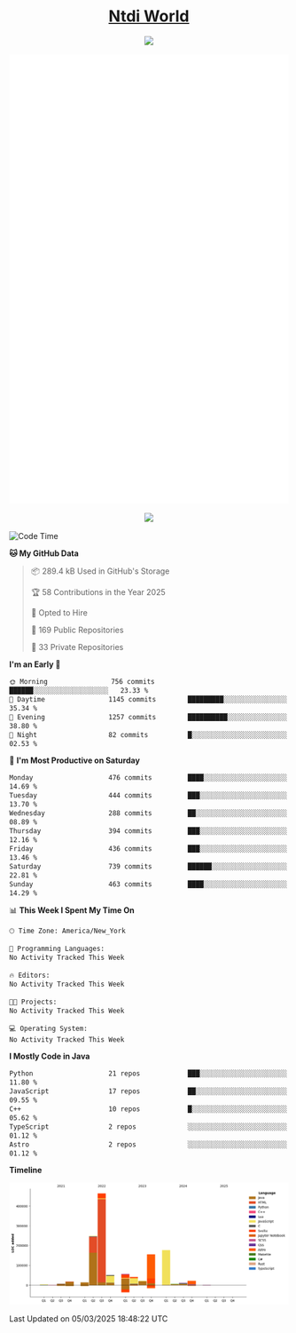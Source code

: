 <h1 align="center"><a href="https://www.ntdi.world">Ntdi World</a></h1>
<p align="center">
  <a href="https://github.com/n-tdi"><img src="https://readme-typing-svg.herokuapp.com?lines=FullStack+Developer;Web+Developer;Open-Source+Enthusiast;Java+Developer;Spigot-API%20Developer;&center=true&width=500&height=50"></a>
</p>

<div align="center">
  <img src="/github-metrics.svg"></img>
  
  <img src="https://komarev.com/ghpvc/?username=n-tdi&color=green"></img>
</div>

<!-- May use later.. idk -->
<!-- <a href="http://www.github.com/n-tdi"><img src="https://github-readme-stats.vercel.app/api?username=n-tdi&show_icons=true&hide=&count_private=true&title_color=0891b2&text_color=ffffff&icon_color=0891b2&bg_color=1c1917&hide_border=true&show_icons=true" alt="n-tdi's GitHub stats" /></a> -->

<!--START_SECTION:waka-->
![Code Time](http://img.shields.io/badge/Code%20Time-324%20hrs%2046%20mins-blue)

**🐱 My GitHub Data** 

> 📦 289.4 kB Used in GitHub's Storage 
 > 
> 🏆 58 Contributions in the Year 2025
 > 
> 💼 Opted to Hire
 > 
> 📜 169 Public Repositories 
 > 
> 🔑 33 Private Repositories 
 > 
**I'm an Early 🐤** 

```text
🌞 Morning                756 commits         ██████░░░░░░░░░░░░░░░░░░░   23.33 % 
🌆 Daytime                1145 commits        █████████░░░░░░░░░░░░░░░░   35.34 % 
🌃 Evening                1257 commits        ██████████░░░░░░░░░░░░░░░   38.80 % 
🌙 Night                  82 commits          █░░░░░░░░░░░░░░░░░░░░░░░░   02.53 % 
```
📅 **I'm Most Productive on Saturday** 

```text
Monday                   476 commits         ████░░░░░░░░░░░░░░░░░░░░░   14.69 % 
Tuesday                  444 commits         ███░░░░░░░░░░░░░░░░░░░░░░   13.70 % 
Wednesday                288 commits         ██░░░░░░░░░░░░░░░░░░░░░░░   08.89 % 
Thursday                 394 commits         ███░░░░░░░░░░░░░░░░░░░░░░   12.16 % 
Friday                   436 commits         ███░░░░░░░░░░░░░░░░░░░░░░   13.46 % 
Saturday                 739 commits         ██████░░░░░░░░░░░░░░░░░░░   22.81 % 
Sunday                   463 commits         ████░░░░░░░░░░░░░░░░░░░░░   14.29 % 
```


📊 **This Week I Spent My Time On** 

```text
🕑︎ Time Zone: America/New_York

💬 Programming Languages: 
No Activity Tracked This Week

🔥 Editors: 
No Activity Tracked This Week

🐱‍💻 Projects: 
No Activity Tracked This Week

💻 Operating System: 
No Activity Tracked This Week
```

**I Mostly Code in Java** 

```text
Python                   21 repos            ███░░░░░░░░░░░░░░░░░░░░░░   11.80 % 
JavaScript               17 repos            ██░░░░░░░░░░░░░░░░░░░░░░░   09.55 % 
C++                      10 repos            █░░░░░░░░░░░░░░░░░░░░░░░░   05.62 % 
TypeScript               2 repos             ░░░░░░░░░░░░░░░░░░░░░░░░░   01.12 % 
Astro                    2 repos             ░░░░░░░░░░░░░░░░░░░░░░░░░   01.12 % 
```



**Timeline**

![Lines of Code chart](https://raw.githubusercontent.com/n-tdi/n-tdi/main/assets/bar_graph.png)


 Last Updated on 05/03/2025 18:48:22 UTC
<!--END_SECTION:waka-->
